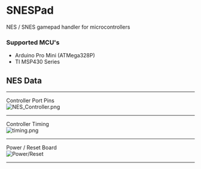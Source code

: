 # SNESPad
NES / SNES gamepad handler for microcontrollers

### Supported MCU's
* Arduino Pro Mini (ATMega328P)
* TI MSP430 Series


## NES Data
***
Controller Port Pins  
![NES_Controller.png](https://bitbucket.org/repo/XGkzXn/images/3787885753-NES_Controller.png)
***
Controller Timing  
![timing.png](https://bitbucket.org/repo/XGkzXn/images/1481977841-timing.png)
***
Power / Reset Board  
![Power/Reset](https://bitbucket.org/jmstover/snespad/downloads/nes-power_reset_button.svg)
***